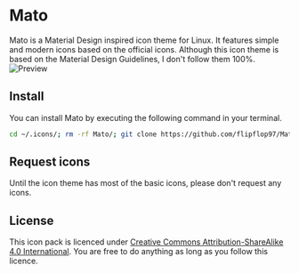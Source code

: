 # Mato
Mato is a Material Design inspired icon theme for Linux. It features simple and modern icons based on the official icons. Although this icon theme is based on the Material Design Guidelines, I don't follow them 100%.
![Preview](https://raw.githubusercontent.com/flipflop97/Mato/master/previews/preview.png)

## Install
You can install Mato by executing the following command in your terminal.
```bash
cd ~/.icons/; rm -rf Mato/; git clone https://github.com/flipflop97/Mato.git;
```

## Request icons
Until the icon theme has most of the basic icons, please don't request any icons.

## License
This icon pack is licenced under [Creative Commons Attribution-ShareAlike 4.0 International](https://tldrlegal.com/license/creative-commons-attribution-sharealike-4.0-international-(cc-by-sa-4.0)). You are free to do anything as long as you follow this licence.
